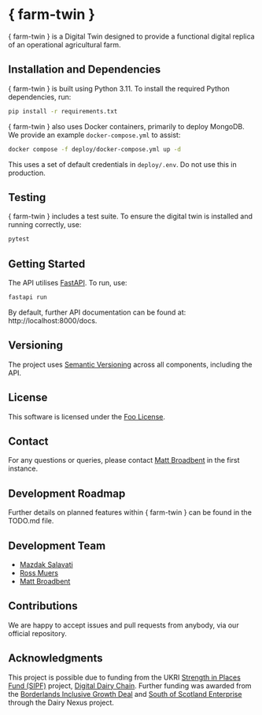# { farm-twin } #

{ farm-twin } is a Digital Twin designed to provide a functional digital replica of an operational agricultural farm.

## Installation and Dependencies ##

{ farm-twin } is built using Python 3.11. To install the required Python dependencies,  run:

```bash
pip install -r requirements.txt
```

{ farm-twin } also uses Docker containers, primarily to deploy MongoDB. We provide an example `docker-compose.yml` to assist:

```bash
docker compose -f deploy/docker-compose.yml up -d
```

This uses a set of default credentials in `deploy/.env`. Do not use this in production.

## Testing ## 

{ farm-twin } includes a test suite. To ensure the digital twin is installed and running correctly, use:

```bash
pytest
```

## Getting Started ##

The API utilises [FastAPI](https://fastapi.tiangolo.com/). To run, use:

```bash
fastapi run
```

By default, further API documentation can be found at: http://localhost:8000/docs.

## Versioning ##

The project uses [Semantic Versioning](https://semver.org/) across all components, including the API.

## License ##

This software is licensed under the [Foo License](http://foo.com).

## Contact ##

For any questions or queries, please contact [Matt Broadbent](https://pure.sruc.ac.uk/en/persons/matt-broadbent) in the first instance.

## Development Roadmap ## 

Further details on planned features within { farm-twin } can be found in the TODO.md file.

## Development Team ##

+ [Mazdak Salavati](https://pure.sruc.ac.uk/en/persons/mazdak-salavati)
+ [Ross Muers](https://pure.sruc.ac.uk/en/persons/ross-muers)
+ [Matt Broadbent](https://pure.sruc.ac.uk/en/persons/matt-broadbent)

## Contributions ##

We are happy to accept issues and pull requests from anybody, via our official repository.

## Acknowledgments ## 

This project is possible due to funding from the UKRI [Strength in Places Fund (SIPF)](https://www.ukri.org/what-we-do/browse-our-areas-of-investment-and-support/strength-in-places-fund/) project, [Digital Dairy Chain](https://www.digitaldairychain.co.uk/). Further funding was awarded from the [Borderlands Inclusive Growth Deal](https://www.borderlandsgrowth.com/) and [South of Scotland Enterprise](https://www.southofscotlandenterprise.com/) through the Dairy Nexus project.
